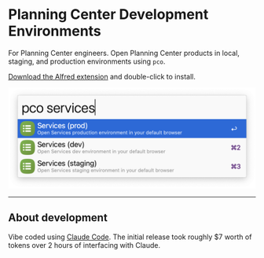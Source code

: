 # Planning Center Development Environments

For Planning Center engineers. Open Planning Center products in local, staging, and production environments using `pco`.

[Download the Alfred extension](https://github.com/starzonmyarmz/pco-app-env-alfred/releases) and double-click to install.

![Screenshot](screenshot.png)

---

## About development

Vibe coded using [Claude Code](https://docs.anthropic.com/en/docs/claude-code/overview). The initial release took roughly $7 worth of tokens over 2 hours of interfacing with Claude.
